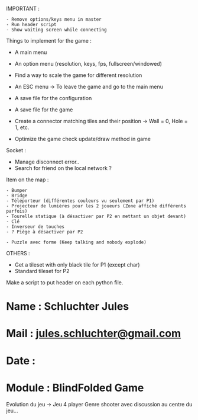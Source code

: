 IMPORTANT : 

    - Remove options/keys menu in master
    - Run header script
    - Show waiting screen while connecting
    
Things to implement for the game :

  - A main menu
  - An option menu (resolution, keys, fps, fullscreen/windowed)
  - Find a way to scale the game for different resolution
  - An ESC menu -> To leave the game and go to the main menu

  - A save file for the configuration
  - A save file for the game
  - Create a connector matching tiles and their position
    ->  Wall = 0, Hole = 1, etc. 
    
  - Optimize the game check update/draw method in game
  
  
  Socket : 
  - Manage disconnect error..
  - Search for friend on the local network ?

Item on the map :

    - Bumper
    - Bridge
    - Téléporteur (différentes couleurs vu seulement par P1)
    - Projecteur de lumières pour les 2 joueurs (Zone affiché différents parfois)
    - Tourelle statique (à désactiver par P2 en mettant un objet devant) 
    - Clé
    - Inverseur de touches
    - ? Piège à désactiver par P2
 
    - Puzzle avec forme (Keep talking and nobody explode)

OTHERS :

 - Get a tileset with only black tile for P1 (except char) 
 - Standard tileset for P2

Make a script to put header on each python file.

# Name      : Schluchter Jules
# Mail      : jules.schluchter@gmail.com
# Date      : <today>
# Module    : BlindFolded Game  


Evolution du jeu -> Jeu 4 player Genre shooter avec discussion au centre du jeu...
